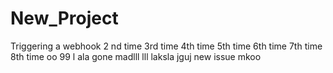 # New_Project

Triggering a webhook
2 nd time
3rd time
4th time
5th time
6th time
7th time
8th time
oo
99 l
ala
gone madlll
lll
laksla
jguj
new issue
mkoo
